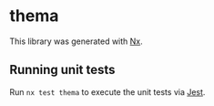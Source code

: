 # thema

This library was generated with [Nx](https://nx.dev).

## Running unit tests

Run `nx test thema` to execute the unit tests via [Jest](https://jestjs.io).
